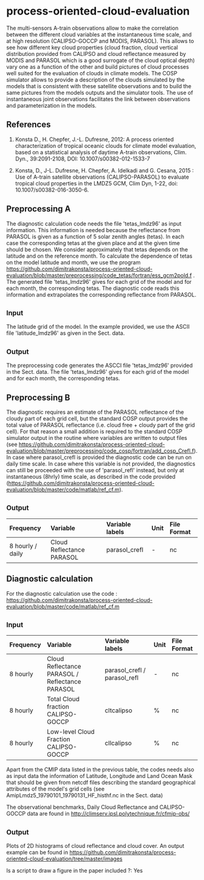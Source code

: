 # process-oriented-cloud-evaluation
The multi-sensors A-train observations allow to make the correlation between the different cloud variables at the instantaneous time scale, and at high resolution (CALIPSO-GOCCP and MODIS, PARASOL). This allows to see how different key cloud properties (cloud fraction, cloud vertical distribution provided from CALIPSO and cloud reflectance measured by MODIS and PARASOL which is a good surrogate of the cloud optical depth) vary one as a function of the other and build pictures of cloud processes well suited for the evaluation of clouds in climate models. The COSP simulator allows to provide a description of the clouds simulated by the models that is consistent with these satellite observations and to build the same pictures from the models outputs and the simulator tools. The use of instantaneous joint observations facilitates the link between observations and parameterization in the models.


References
----------
1) Konsta D., H. Chepfer, J.-L. Dufresne, 2012: A process oriented characterization of tropical oceanic clouds for climate model evaluation, based on a statistical analysis of daytime A-train observations, Clim. Dyn., 39:2091-2108, DOI: 10.1007/s00382-012-1533-7

2) Konsta, D., J-L. Dufresne, H. Chepfer, A. Idelkadi and G. Cesana, 2015 : Use of A-train satellite observations (CALIPSO-PARASOL) to evaluate tropical cloud properties in the LMDZ5 GCM, Clim Dyn, 1-22, doi: 10.1007/s00382-016-3050-6. 


Preprocessing Α 
----------
The diagnostic calculation code needs the file 'tetas_lmdz96' as input information. This information is needed because the reflectance from PARASOL is given as a function of 5 solar zenith angles (tetas). In each case the corresponding tetas at the given place and at the given time should be chosen. We consider approximately that tetas depends on the latitude and on the reference month. To calculate the dependence of tetas on the model latitude and month, we use the program https://github.com/dimitrakonsta/process-oriented-cloud-evaluation/blob/master/preprocessing/code_tetas/fortran/ess_gcm2pold.f . The generated file 'tetas_lmdz96' gives for each grid of the model and for each month, the corresponding tetas. The diagnostic code reads this information and extrapolates the corresponding reflectance from PARASOL.



<sub> Input </sub>
---------
The latitude grid of the model. In the example provided, we use the ASCII file 'latitude_lmdz96' as given in the Sect. data.  

<sub> Output </sub>
--------
The preprocessing code generates the ASCCI file 'tetas_lmdz96' provided in the Sect. data. The file 'tetas_lmdz96' gives for each grid of the model and for each month, the corresponding tetas.


Preprocessing Β
----------
The diagnostic requires an estimate of the PARASOL reflectance of the cloudy part of each grid cell, but the standard COSP output provides the total value of PARASOL reflectance (i.e. cloud free + cloudy part of the grid cell). For that reason a small addition is required to the standard COSP simulator output in the routine where variables are written to output files (see https://github.com/dimitrakonsta/process-oriented-cloud-evaluation/blob/master/preprocessing/code_cosp/fortran/add_cosp_Crefl.f). In case where parasol_crefl is provided the diagnostic code can be run on daily time scale.
In case where this variable is not provided, the diagnostics can still be proceeded with the use of 'parasol_refl' instead, but only at instantaneous (8hrly) time scale, as described in the code provided (https://github.com/dimitrakonsta/process-oriented-cloud-evaluation/blob/master/code/matlab/ref_cf.m).

<sub> Output </sub>
--------
| Frequency | Variable | Variable labels | Unit | File Format |
|:----------|:-----------------------------|:-------------|:------|:------------|
| 8 hourly / daily | Cloud Reflectance PARASOL | parasol_crefl  | -  | nc

Diagnostic calculation
-----------------------

For the diagnostic calculation use the code : https://github.com/dimitrakonsta/process-oriented-cloud-evaluation/blob/master/code/matlab/ref_cf.m

<sub>  Input </sub>
----------

| Frequency | Variable | Variable labels | Unit | File Format |
|:----------|:-----------------------------|:-------------|:------|:------------|
| 8 hourly | Cloud Reflectance PARASOL / Reflectance PARASOL | parasol_crefl / parasol_refl   | -  | nc
| 8 hourly | Total Cloud fraction CALIPSO-GOCCP | cltcalipso     |  %    | nc
| 8 hourly | Low-level Cloud Fraction CALIPSO-GOCCP  | cllcalipso     |  %   | nc

Apart from the CMIP data listed in the previous table, the codes needs also as input data the information of Latitude, Longitude and Land Ocean Mask that should be given from netcdf files describing the standard geographical attributes of the model's grid cells (see AmipLmdz5_19790101_19790131_HF_histhf.nc in the Sect. data)


The observational benchmarks, Daily Cloud Reflectance and CALIPSO-GOCCP data are found in http://climserv.ipsl.polytechnique.fr/cfmip-obs/

<sub>  Output </sub>
----------
Plots of 2D histograms of cloud reflectance and cloud cover. An output example can be found in https://github.com/dimitrakonsta/process-oriented-cloud-evaluation/tree/master/images

Is a script to draw a figure in the paper included ?: Yes







